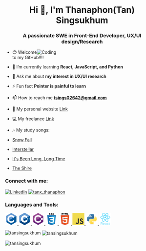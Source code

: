 
<h1 align="center">Hi 👋, I'm Thanaphon(Tan) Singsukhum</h1>
<h3 align="center">A passionate SWE in Front-End Developer, UX/UI design/Research</h3>
<img align="right" alt="Coding" width="400" src="https://user-images.githubusercontent.com/69011963/137184767-79a13ec7-1bb3-4341-a6da-3a149c9c159a.gif">

- 😊 Welcome to my GitHub!!!!
  
- 🌱 I’m currently learning **React, JavaScript, and Python**

- 💬 Ask me about **my interest in UX/UI research**

- ⚡ Fun fact **Pointer is painful to learn**
 
- 📫 How to reach me **tsings02642@gmail.com**

- 📄 My personal website <a href="https://tansingsukhum.github.io/Personal-Portfolio/portfolio" target="_blank">Link</a>

- 💻 My freelance <a href="https://www.eazyrental.net/" target="_blank">Link</a>

- 🎶 My study songs:
- <a href="https://www.youtube.com/watch?v=Vo0gUHy96PM&t=1648s" target="_blank">Snow Fall</a>
- <a href="https://www.youtube.com/watch?v=c6-ChtDWT00&t=1459s" target="_blank">Interstellar</a>
- <a href="https://www.youtube.com/watch?v=qfb7QLmzpIQ" target="_blank">It's Been Long, Long Time</a>
- <a href="https://www.youtube.com/watch?v=LML6SoNE7xE" target="_blank">The Shire</a>


<h3 align="left">Connect with me:</h3>
<p align="left">
<a href="https://www.linkedin.com/in/thanaphon-singsukhum-98b074271/" target="_blank"> <img align="center" src="https://raw.githubusercontent.com/rahuldkjain/github-profile-readme-generator/master/src/images/icons/Social/linked-in-alt.svg" alt="LinkedIn" height="30" width="40" /></a>
<a href="https://instagram.com/tanx_thanaphon" target="blank"><img align="center" src="https://raw.githubusercontent.com/rahuldkjain/github-profile-readme-generator/master/src/images/icons/Social/instagram.svg" alt="tanx_thanaphon" height="30" width="40" /></a>
</p>

<h3 align="left">Languages and Tools:</h3>
<p align="left"> <a href="https://www.cprogramming.com/" target="_blank" rel="noreferrer"> <img src="https://raw.githubusercontent.com/devicons/devicon/master/icons/c/c-original.svg" alt="c" width="40" height="40"/> </a> <a href="https://www.w3schools.com/cpp/" target="_blank" rel="noreferrer"> <img src="https://raw.githubusercontent.com/devicons/devicon/master/icons/cplusplus/cplusplus-original.svg" alt="cplusplus" width="40" height="40"/> </a> <a href="https://www.w3schools.com/cs/" target="_blank" rel="noreferrer"> <img src="https://raw.githubusercontent.com/devicons/devicon/master/icons/csharp/csharp-original.svg" alt="csharp" width="40" height="40"/> </a> <a href="https://www.w3schools.com/css/" target="_blank" rel="noreferrer"> <img src="https://raw.githubusercontent.com/devicons/devicon/master/icons/css3/css3-original-wordmark.svg" alt="css3" width="40" height="40"/> </a> <a href="https://www.w3.org/html/" target="_blank" rel="noreferrer"> <img src="https://raw.githubusercontent.com/devicons/devicon/master/icons/html5/html5-original-wordmark.svg" alt="html5" width="40" height="40"/> </a> <a href="https://developer.mozilla.org/en-US/docs/Web/JavaScript" target="_blank" rel="noreferrer"> <img src="https://raw.githubusercontent.com/devicons/devicon/master/icons/javascript/javascript-original.svg" alt="javascript" width="40" height="40"/> </a> <a href="https://www.python.org" target="_blank" rel="noreferrer"> <img src="https://raw.githubusercontent.com/devicons/devicon/master/icons/python/python-original.svg" alt="python" width="40" height="40"/> </a> <a href="https://reactjs.org/" target="_blank" rel="noreferrer"> <img src="https://raw.githubusercontent.com/devicons/devicon/master/icons/react/react-original-wordmark.svg" alt="react" width="40" height="40"/> </a> </p>

<p><img align="left" src="https://github-readme-stats.vercel.app/api/top-langs?username=tansingsukhum&show_icons=true&locale=en&layout=compact" alt="tansingsukhum" /></p>

<p>&nbsp;<img align="center" src="https://github-readme-stats.vercel.app/api?username=tansingsukhum&show_icons=true&locale=en" alt="tansingsukhum" /></p>

<p><img align="center" src="https://github-readme-streak-stats.herokuapp.com/?user=tansingsukhum&" alt="tansingsukhum" /></p>
